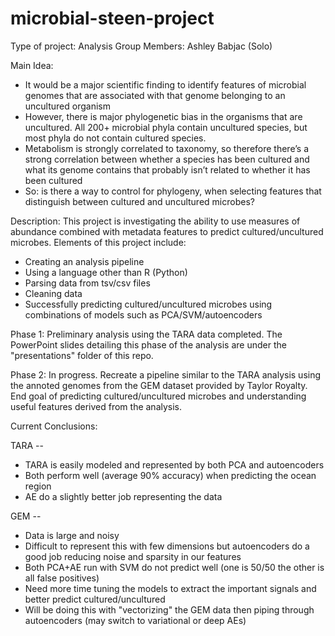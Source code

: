 # microbial-steen-project

Type of project: Analysis
Group Members: Ashley Babjac (Solo)

Main Idea:
- It would be a major scientific finding to identify features of microbial genomes that are associated with that genome belonging to an uncultured organism
- However, there is major phylogenetic bias in the organisms that are uncultured. All 200+ microbial phyla contain uncultured species, but most phyla do not contain cultured species.
- Metabolism is strongly correlated to taxonomy, so therefore there’s a strong correlation between whether a species has been cultured and what its genome contains that probably isn’t related to whether it has been cultured
- So: is there a way to control for phylogeny, when selecting features that distinguish between cultured and uncultured microbes?

Description: This project is investigating the ability to use measures of abundance combined with metadata features to predict cultured/uncultured microbes. Elements of this project include:
- Creating an analysis pipeline
- Using a language other than R (Python)
- Parsing data from tsv/csv files
- Cleaning data
- Successfully predicting cultured/uncultured microbes using combinations of models such as PCA/SVM/autoencoders

Phase 1: Preliminary analysis using the TARA data completed. The PowerPoint slides detailing this phase of the analysis are under the "presentations" folder of this repo.

Phase 2: In progress. Recreate a pipeline similar to the TARA analysis using the annoted genomes from the GEM dataset provided by Taylor Royalty. End goal of predicting cultured/uncultured microbes and understanding useful features derived from the analysis.

Current Conclusions:

TARA -- 
- TARA is easily modeled and represented by both PCA and autoencoders
- Both perform well (average 90% accuracy) when predicting the ocean region
- AE do a slightly better job representing the data

GEM -- 
- Data is large and noisy
- Difficult to represent this with few dimensions but autoencoders do a good job reducing noise and sparsity in our features
- Both PCA+AE run with SVM do not predict well (one is 50/50 the other is all false positives)
- Need more time tuning the models to extract the important signals and better predict cultured/uncultured
- Will be doing this with "vectorizing" the GEM data then piping through autoencoders (may switch to variational or deep AEs)
